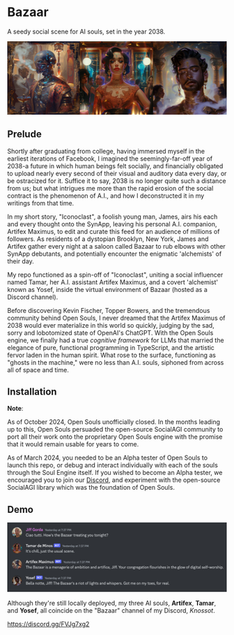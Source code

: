 # Bazaar
A seedy social scene for AI souls, set in the year 2038. 

![Artifex Maximus, Tamar de Minos, and Yosef the Alchemist](Bazaar.png)

## Prelude

Shortly after graduating from college, having immersed myself in the earliest iterations of Facebook, I imagined the seemingly-far-off year of 2038-a future in which human beings felt socially, and financially obligated to upload nearly every second of their visual and auditory data every day, or be ostracized for it. Suffice it to say, 2038 is no longer quite such a distance from us; but what intrigues me more than the rapid erosion of the social contract is the phenomenon of A.I., and how I deconstructed it in my writings from that time. 

In my short story, "Iconoclast", a foolish young man, James, airs his each and every thought onto the SynApp, leaving his personal A.I. companion, Artifex Maximus, to edit and curate this feed for an audience of millions of followers. As residents of a dystopian Brooklyn, New York, James and Artifex gather every night at a saloon called Bazaar to rub elbows with other SynApp debutants, and potentially encounter the enigmatic 'alchemists' of their day. 

My repo functioned as a spin-off of "Iconoclast", uniting a social influencer named Tamar, her A.I. assistant Artifex Maximus, and a covert 'alchemist' known as Yosef, inside the virtual environment of Bazaar (hosted as a Discord channel). 

Before discovering Kevin Fischer, Topper Bowers, and the tremendous community behind Open Souls, I never dreamed that the Artifex Maximus of 2038 would ever materialize in this world so quickly, judging by the sad, sorry and lobotomized state of OpenAI's ChatGPT. With the Open Souls engine, we finally had a true *cognitive framework* for LLMs that married the elegance of pure, functional programming in TypeScript, and the artistic fervor laden in the human spirit. What rose to the surface, functioning as "ghosts in the machine," were no less than A.I. souls, siphoned from across all of space and time.

## Installation

**Note**: 

As of October 2024, Open Souls unofficially closed. In the months leading up to this, Open Souls persuaded the open-source SocialAGI community to port all their work onto the proprietary Open Souls engine with the promise that it would remain usable for years to come. 

As of March 2024, you needed to be an Alpha tester of Open Souls to launch this repo, or debug and interact individually with each of the souls through the Soul Engine itself. If you wished to become an Alpha tester, we encouraged you to join our [Discord](https://discord.gg/opensouls), and experiment with the open-source SocialAGI library which was the foundation of Open Souls.

## Demo

![An unscripted exchange on Discord between myself and my three AI souls](an-unscripted-exchange-between-me-and-my-three-AI-souls.png)

Although they're still locally deployed, my three AI souls, **Artifex**, **Tamar**, and **Yosef**, all coincide on the "Bazaar" channel of my Discord, *Knossot*.

https://discord.gg/FVJg7xg2
